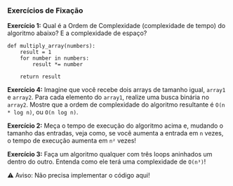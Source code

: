 ### Exercícios de Fixação

**Exercício 1:** Qual é a Ordem de Complexidade (complexidade de tempo) do algoritmo abaixo? E a complexidade de espaço?

```python-repl
def multiply_array(numbers):
    result = 1
    for number in numbers:
        result *= number  

    return result
```

**Exercício 4:** Imagine que você recebe dois arrays de tamanho igual, `array1` e `array2`. Para cada elemento do `array1`, realize uma busca binária no `array2`. Mostre que a ordem de complexidade do algoritmo resultante é `O(n * log n)`, ou `O(n log n)`.

**Exercício 2:** Meça o tempo de execução do algoritmo acima e, mudando o tamanho das entradas, veja como, se você aumenta a entrada em `n` vezes, o tempo de execução aumenta em `n²` vezes!

**Exercício 3:** Faça um algoritmo qualquer com três loops aninhados um dentro do outro. Entenda como ele terá uma complexidade de `O(n³)`!

⚠️ Aviso: Não precisa implementar o código aqui!
